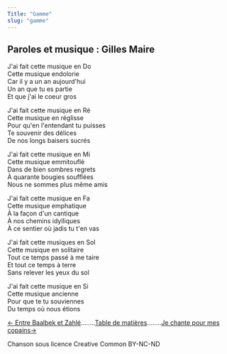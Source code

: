 ```yaml
---
Title: "Gamme"
slug: "gamme"
---
```


## Paroles et musique : Gilles Maire
  
J'ai fait cette musique en Do  
Cette musique endolorie  
Car il y a un an aujourd'hui  
Un an que tu es partie  
Et que j'ai le coeur gros  
  
J'ai fait cette musique en Ré  
Cette musique en réglisse  
Pour qu'en l'entendant tu puisses  
Te souvenir des délices  
De nos longs baisers sucrés  
  
J'ai fait cette musique en Mi  
Cette musique emmitouflé  
Dans de bien sombres regrets  
À quarante bougies soufflées  
Nous ne sommes plus même amis  
  
J'ai fait cette musique en Fa  
Cette musique emphatique  
À la façon d'un cantique  
À nos chemins idylliques  
À ce sentier où jadis tu t'en vas  
  
J'ai fait cette musiques en Sol  
Cette musique en solitaire  
Tout ce temps passé à me taire  
Et tout ce temps à terre  
Sans relever les yeux du sol  
  
J'ai fait cette musique en Si  
Cette musique ancienne  
Pour que te tu souviennes  
Du temps où nous étions  
  
  


[← Entre Baalbek et Zahlé](../entre_baalbek_et_zahlé)........[Table de matières](..)........[Je chante pour mes copains→](../je_chante_pour_mes_copains)


Chanson sous licence Creative Common BY-NC-ND
